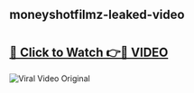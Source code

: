 ## moneyshotfilmz-leaked-video 

# <h2><a href="http://freeplayer.one?title=moneyshotfilmz-leaked-video&ref=21J">🔗 Click to Watch 👉🔴 VIDEO</a></h2>

<a href="http://freeplayer.one?title=moneyshotfilmz-leaked-video&ref=21J" rel="nofollow" data-target="animated-image.originalLink"><img src="https://i.ibb.co.com/xMMVF88/686577567.gif" alt="Viral Video Original" style="max-width: 100%; display: inline-block;" data-target="animated-image.originalImage"></a>

